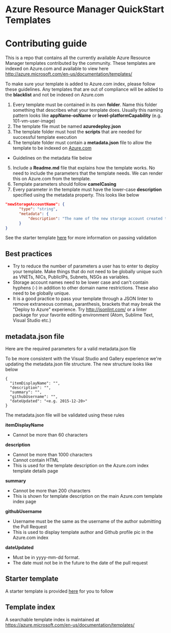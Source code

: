 # Azure Resource Manager QuickStart Templates

# Contributing guide

This is a repo that contains all the currently available Azure Resource Manager templates contributed by the community. These templates are indexed on Azure.com and available to view here http://azure.microsoft.com/en-us/documentation/templates/

To make sure your template is added to Azure.com index, please follow these guidelines. Any templates that are out of compliance will be added to the **blacklist** and not be indexed on Azure.com

1.	Every template must be contained in its own **folder**. Name this folder something that describes what your template does. Usually this naming pattern looks like **appName-osName** or **level-platformCapability** (e.g. 101-vm-user-image)
2.	The template file must be named **azuredeploy.json**
3.	The template folder must host the **scripts** that are needed for successful template execution
4.	The template folder must contain a **metadata.json** file to allow the template to be indexed on [Azure.com](http://azure.microsoft.com)
  *	Guidelines on the metadata file below
5. Include a **Readme.md** file that explains how the template works. No need to include the parameters that the template needs. We can render this on Azure.com from the template.
6. Template parameters should follow **camelCasing**
7. Every parameter in the template must have the lower-case **description** specified using the metadata property. This looks like below

  ```json
  "newStorageAccountName": {
        "type": "string",
        "metadata": {
            "description": "The name of the new storage account created to store the VMs disks"
        }
  }
  ```


See the starter template [here](https://github.com/Azure/azure-quickstart-templates/tree/master/100-starter-template-with-validation) for more information on passing validation

## Best practices

* Try to reduce the number of parameters a user has to enter to deploy your template. Make things that do not need to be globally unique such as VNETs, NICs, PublicIPs, Subnets, NSGs as variables.
* Storage account names need to be lower case and can't contain hyphens (-) in addition to other domain name restrictions. These also need to be globally unique.
* It is a good practice to pass your template through a JSON linter to remove extraneous commas, paranthesis, brackets that may break the "Deploy to Azure" experience. Try http://jsonlint.com/ or a linter package for your favorite editing environment (Atom, Sublime Text, Visual Studio etc.)

## metadata.json file

Here are the required parameters for a valid metadata.json file

To be more consistent with the Visual Studio and Gallery experience we're updating the metadata.json file structure. The new structure looks like below

    {
      "itemDisplayName": "",
      "description": "",
      "summary": "",
      "githubUsername": "",
      "dateUpdated": "<e.g. 2015-12-20>"
    }

The metadata.json file will be validated using these rules

**itemDisplayName**
*	Cannot be more than 60 characters

**description**
*	Cannot be more than 1000 characters
*	Cannot contain HTML
* This is used for the template description on the Azure.com index template details page

**summary**
*	Cannot be more than 200 characters
* This is shown for template description on the main Azure.com template index page

**githubUsername**
*	Username must be the same as the username of the author submitting the Pull Request
* This is used to display template author and Github profile pic in the Azure.com index

**dateUpdated**
*	Must be in yyyy-mm-dd format.
*	The date must not be in the future to the date of the pull request



## Starter template

A starter template is provided [here](https://github.com/Azure/azure-quickstart-templates/tree/master/100-starter-template-with-validation) for you to follow

## Template index
A searchable template index is maintained at https://azure.microsoft.com/en-us/documentation/templates/
